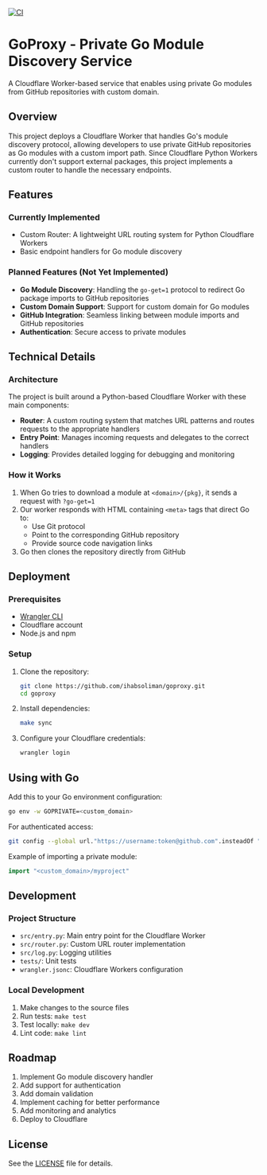 [![CI](https://github.com/ihabsoliman/goproxy/actions/workflows/ci.yml/badge.svg)](https://github.com/ihabsoliman/goproxy/actions/workflows/ci.yml)

# GoProxy - Private Go Module Discovery Service

A Cloudflare Worker-based service that enables using private Go modules from GitHub repositories with custom domain.

## Overview

This project deploys a Cloudflare Worker that handles Go's module discovery protocol, allowing developers to use private GitHub repositories as Go modules with a custom import path. Since Cloudflare Python Workers currently don't support external packages, this project implements a custom router to handle the necessary endpoints.

## Features

### Currently Implemented
- Custom Router: A lightweight URL routing system for Python Cloudflare Workers
- Basic endpoint handlers for Go module discovery

### Planned Features (Not Yet Implemented)
- **Go Module Discovery**: Handling the `go-get=1` protocol to redirect Go package imports to GitHub repositories
- **Custom Domain Support**: Support for custom domain for Go modules
- **GitHub Integration**: Seamless linking between module imports and GitHub repositories
- **Authentication**: Secure access to private modules

## Technical Details

### Architecture

The project is built around a Python-based Cloudflare Worker with these main components:

- **Router**: A custom routing system that matches URL patterns and routes requests to the appropriate handlers
- **Entry Point**: Manages incoming requests and delegates to the correct handlers
- **Logging**: Provides detailed logging for debugging and monitoring

### How it Works

1. When Go tries to download a module at `<domain>/{pkg}`, it sends a request with `?go-get=1`
2. Our worker responds with HTML containing `<meta>` tags that direct Go to:
   - Use Git protocol
   - Point to the corresponding GitHub repository
   - Provide source code navigation links
3. Go then clones the repository directly from GitHub

## Deployment

### Prerequisites

- [Wrangler CLI](https://developers.cloudflare.com/workers/wrangler/install-and-update/)
- Cloudflare account
- Node.js and npm

### Setup

1. Clone the repository:
   ```bash
   git clone https://github.com/ihabsoliman/goproxy.git
   cd goproxy
   ```

2. Install dependencies:
   ```bash
   make sync
   ```

3. Configure your Cloudflare credentials:
   ```bash
   wrangler login
   ```


## Using with Go

Add this to your Go environment configuration:
```bash
go env -w GOPRIVATE=<custom_domain>
```

For authenticated access:
```bash
git config --global url."https://username:token@github.com".insteadOf "https://github.com"
```

Example of importing a private module:
```go
import "<custom_domain>/myproject"
```

## Development

### Project Structure

- `src/entry.py`: Main entry point for the Cloudflare Worker
- `src/router.py`: Custom URL router implementation
- `src/log.py`: Logging utilities
- `tests/`: Unit tests
- `wrangler.jsonc`: Cloudflare Workers configuration

### Local Development

1. Make changes to the source files
2. Run tests: `make test`
3. Test locally: `make dev`
4. Lint code: `make lint`

## Roadmap

1. Implement Go module discovery handler
2. Add support for authentication
3. Add domain validation
4. Implement caching for better performance
5. Add monitoring and analytics
6. Deploy to Cloudflare

## License

See the [LICENSE](LICENSE) file for details.